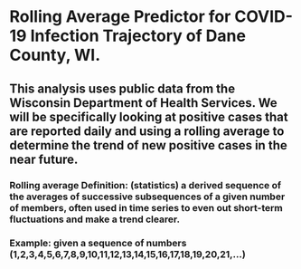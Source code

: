 ﻿ # Rolling Average Predictor for COVID-19 Infection Trajectory of Dane County, WI.
  ## This analysis uses public data from the Wisconsin Department of Health Services. We will be specifically looking at positive cases that are reported daily and using a rolling average to determine the trend of new positive cases in the near future. 
  ### Rolling average Definition: (statistics) a derived sequence of the averages of successive subsequences of a given number of members, often used in time series to even out short-term fluctuations and make a trend clearer. 
  ### Example: given a sequence of numbers (1,2,3,4,5,6,7,8,9,10,11,12,13,14,15,16,17,18,19,20,21,...)
  
